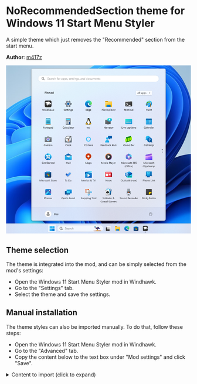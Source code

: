# NoRecommendedSection theme for Windows 11 Start Menu Styler

A simple theme which just removes the "Recommended" section from the start menu.

**Author**: [m417z](https://github.com/m417z)

![Screenshot](screenshot.png)

## Theme selection

The theme is integrated into the mod, and can be simply selected from the mod's
settings:

* Open the Windows 11 Start Menu Styler mod in Windhawk.
* Go to the "Settings" tab.
* Select the theme and save the settings.

## Manual installation

The theme styles can also be imported manually. To do that, follow these steps:

* Open the Windows 11 Start Menu Styler mod in Windhawk.
* Go to the "Advanced" tab.
* Copy the content below to the text box under "Mod settings" and click "Save".

<details>
<summary>Content to import (click to expand)</summary>

```json
{
  "controlStyles[0].target": "Windows.UI.Xaml.Controls.Grid#ShowMoreSuggestions",
  "controlStyles[0].styles[0]": "Visibility=Collapsed",
  "controlStyles[1].target": "Windows.UI.Xaml.Controls.Grid#SuggestionsParentContainer",
  "controlStyles[1].styles[0]": "Visibility=Collapsed",
  "controlStyles[2].target": "Windows.UI.Xaml.Controls.Grid#TopLevelSuggestionsListHeader",
  "controlStyles[2].styles[0]": "Visibility=Collapsed",
  "controlStyles[3].target": "StartMenu.PinnedList",
  "controlStyles[3].styles[0]": "Height=504"
}
```
</details>
